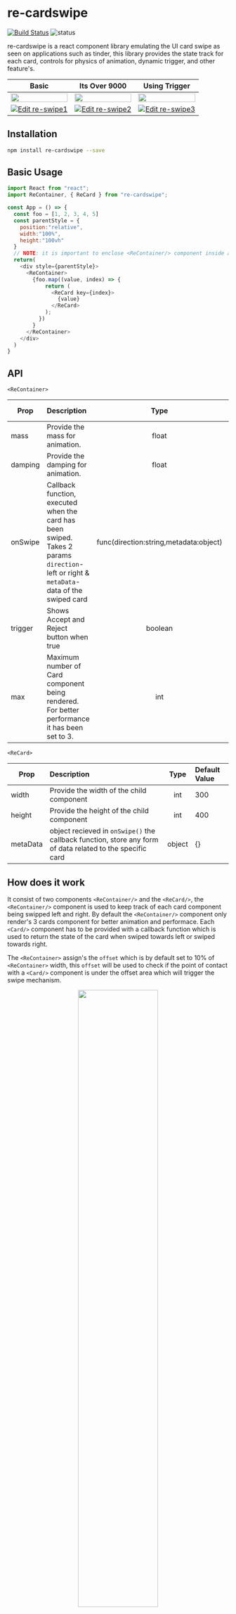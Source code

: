 # re-cardswipe

[![Build Status](https://travis-ci.org/pizza3/re-swipe.svg?branch=master)](https://travis-ci.org/pizza3/re-swipe)
![status](https://img.shields.io/badge/version-0.0.6-brightgreen.svg)

re-cardswipe is a react component library emulating the UI card swipe as seen on applications such as tinder, this library provides the state track for each card, controls for physics of animation, dynamic trigger, and other feature's.

|Basic| Its Over 9000   | Using Trigger  |
|:-----:|:-----:|:-----:|
|<img src="https://raw.githubusercontent.com/pizza3/asset/master/demo1.gif" height="auto" width="100%">|    <img src="https://raw.githubusercontent.com/pizza3/asset/master/demo2.gif" height="auto" width="100%"> |   <img src="https://raw.githubusercontent.com/pizza3/asset/master/demo3.gif" height="auto" width="100%"> |
| [![Edit re-swipe1](https://codesandbox.io/static/img/play-codesandbox.svg)](https://codesandbox.io/s/n986j67950?fontsize=14)| [![Edit re-swipe2](https://codesandbox.io/static/img/play-codesandbox.svg)](https://codesandbox.io/s/agitated-cache-er39u?fontsize=14) | [![Edit re-swipe3](https://codesandbox.io/static/img/play-codesandbox.svg)](https://codesandbox.io/s/re-swipe1-jzpzo?fontsize=14) |


## Installation

```zsh
npm install re-cardswipe --save
```

## Basic Usage

```js
import React from "react";
import ReContainer, { ReCard } from "re-cardswipe";

const App = () => {
  const foo = [1, 2, 3, 4, 5]
  const parentStyle = {
    position:"relative",
    width:"100%",
    height:"100vh"
  }
  // NOTE: it is important to enclose <ReContainer/> component inside a parent div, being an absolute container it will inherit the parent dimensions (width & height).
  return(
    <div style={parentStyle}>
      <ReContainer>
        {foo.map((value, index) => {
            return (
              <ReCard key={index}>
                {value}
              </ReCard>
            );
          })
        }
      </ReContainer>
    </div>
  )
}

```

## API

`<ReContainer>`

| Prop          | Description   | Type  | Default Value | Expected Values |
| ------------- |:-------------|:-----:|:-----|:-----|
| mass          | Provide the mass for animation.            | float | 0.7 | 0.1 - 1 |
| damping       | Provide the damping for animation.         | float | 0.8 | 0.1 - 2 |
| onSwipe       | Callback function, executed when the card has been swiped. Takes 2 params `direction`- left or right & `metaData`-data of the swiped card  | func(direction:string,metadata:object) | - | - |
| trigger       | Shows Accept and Reject button when true | boolean | false | - |
| max | Maximum number of Card component being rendered. For better performance it has been set to 3.| int | 3 | 3 - 10 |


`<ReCard>`

| Prop          | Description   | Type  | Default Value |
| ------------- |:-------------|:-----:|:-----|
| width         | Provide the width of the child component  | int | 300 |
| height        | Provide the height of the child component | int | 400 |
| metaData      | object recieved in `onSwipe()` the callback function, store any form of data related  to the specific card | object | {} |

## How does it work

It consist of two components `<ReContainer/>` and the `<ReCard/>`, the `<ReContainer/>` component is used to keep track of each card component 
being swipped left and right. By default the `<ReContainer/>` component only 
render's 3 cards component for better animation and performace. Each 
`<Card/>` component has to be provided with a callback function which is
used to return the state of the card when swiped towards left or swiped
towards right.

The `<ReContainer>` assign's the `offset` which is by default set to 10% of `<ReContainer>` width, this `offset` will be used to check if the point of contact with a `<Card/>` component is under the offset area which will trigger the swipe mechanism.

<p align="center" >
  <img src="https://raw.githubusercontent.com/pizza3/asset/master/img1.png" height="auto" width="60%">
</p>

## Development

In source folder:

```bash
npm run lib:watch
npm link
```

In project:

```bash
npm link re-cardswipe
```

For running test's:

```bash
npm run test:watch
```


## License

MIT License

Copyright (c) 2019 Yugam Dhuriya

Permission is hereby granted, free of charge, to any person obtaining a copy
of this software and associated documentation files (the "Software"), to deal
in the Software without restriction, including without limitation the rights
to use, copy, modify, merge, publish, distribute, sublicense, and/or sell
copies of the Software, and to permit persons to whom the Software is
furnished to do so, subject to the following conditions:

The above copyright notice and this permission notice shall be included in all
copies or substantial portions of the Software.

THE SOFTWARE IS PROVIDED "AS IS", WITHOUT WARRANTY OF ANY KIND, EXPRESS OR
IMPLIED, INCLUDING BUT NOT LIMITED TO THE WARRANTIES OF MERCHANTABILITY,
FITNESS FOR A PARTICULAR PURPOSE AND NONINFRINGEMENT. IN NO EVENT SHALL THE
AUTHORS OR COPYRIGHT HOLDERS BE LIABLE FOR ANY CLAIM, DAMAGES OR OTHER
LIABILITY, WHETHER IN AN ACTION OF CONTRACT, TORT OR OTHERWISE, ARISING FROM,
OUT OF OR IN CONNECTION WITH THE SOFTWARE OR THE USE OR OTHER DEALINGS IN THE
SOFTWARE
